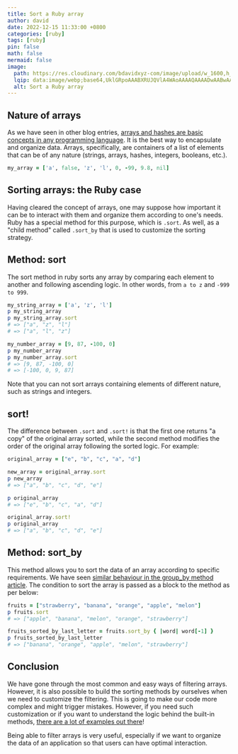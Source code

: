 ```yaml
---
title: Sort a Ruby array
author: david
date: 2022-12-15 11:33:00 +0800
categories: [ruby]
tags: [ruby]
pin: false
math: false
mermaid: false
image:
  path: https://res.cloudinary.com/bdavidxyz-com/image/upload/w_1600,h_836,q_100/l_text:Karla_72_bold:Sort%20a%20Ruby%20array,co_rgb:ffe4e6,c_fit,w_1400,h_240/fl_layer_apply,g_south_west,x_100,y_180/l_text:Karla_48:A%20simple%20article%20about%20Ruby,co_rgb:ffe4e680,c_fit,w_1400/fl_layer_apply,g_south_west,x_100,y_100/newblog/globals/bg_me.jpg
  lqip: data:image/webp;base64,UklGRpoAAABXRUJQVlA4WAoAAAAQAAAADwAABwAAQUxQSDIAAAARL0AmbZurmr57yyIiqE8oiG0bejIYEQTgqiDA9vqnsUSI6H+oAERp2HZ65qP/VIAWAFZQOCBCAAAA8AEAnQEqEAAIAAVAfCWkAALp8sF8rgRgAP7o9FDvMCkMde9PK7euH5M1m6VWoDXf2FkP3BqV0ZYbO6NA/VFIAAAA
  alt: Sort a Ruby array
---
```


## Nature of arrays

As we have seen in other blog entries, [arrays and hashes are basic concepts in any programming language](https://bootrails.com/blog/how-to-define-and-use-a-ruby-hash/). It is the best way to encapsulate and organize data. Arrays, specifically, are containers of a list of elements that can be of any nature (strings, arrays, hashes, integers, booleans, etc.).

```ruby
my_array = ['a', false, 'z', 'l', 0, -99, 9.8, nil]
```

## Sorting arrays: the Ruby case

Having cleared the concept of arrays, one may suppose how important it can be to interact with them and organize them according to one's needs. Ruby has a special method for this purpose, which is `.sort`. As well, as a "child method" called `.sort_by` that is used to customize the sorting strategy.

## Method: sort

The sort method in ruby sorts any array by comparing each element to another and following ascending logic. In other words, from `a to z` and `-999 to 999`.

```ruby
my_string_array = ['a', 'z', 'l']
p my_string_array
p my_string_array.sort
# => ["a", "z", "l"]
# => ["a", "l", "z"]

my_number_array = [9, 87, -100, 0]
p my_number_array
p my_number_array.sort
# => [9, 87, -100, 0]
# => [-100, 0, 9, 87]
```

Note that you can not sort arrays containing elements of different nature, such as strings and integers.

## sort!

The difference between `.sort` and `.sort!` is that the first one returns "a copy" of the original array sorted, while the second method modifies the order of the original array following the sorted logic. For example:

```ruby
original_array = ["e", "b", "c", "a", "d"]

new_array = original_array.sort
p new_array
# => ["a", "b", "c", "d", "e"]

p original_array
# => ["e", "b", "c", "a", "d"]

original_array.sort!
p original_array
# => ["a", "b", "c", "d", "e"]
```

## Method: sort_by

This method allows you to sort the data of an array according to specific requirements. We have seen [similar behaviour in the group_by method article](https://bootrails.com/blog/ruby-group-by-or-rails-group-by/). The condition to sort the array is passed as a block to the method as per below:

```ruby
fruits = ["strawberry", "banana", "orange", "apple", "melon"]
p fruits.sort
# => ["apple", "banana", "melon", "orange", "strawberry"]

fruits_sorted_by_last_letter = fruits.sort_by { |word| word[-1] }
p fruits_sorted_by_last_letter
# => ["banana", "orange", "apple", "melon", "strawberry"]
```

## Conclusion

We have gone through the most common and easy ways of filtering arrays. However, it is also possible to build the sorting methods by ourselves when we need to customize the filtering. This is going to make our code more complex and might trigger mistakes. However, if you need such customization or if you want to understand the logic behind the built-in methods, <a href="https://akashkinwad.medium.com/how-to-sort-an-array-without-using-sort-method-in-ruby-8cd733acbd8d" target="_blank" >there are a lot of examples out there</a>!

Being able to filter arrays is very useful, especially if we want to organize the data of an application so that users can have optimal interaction.